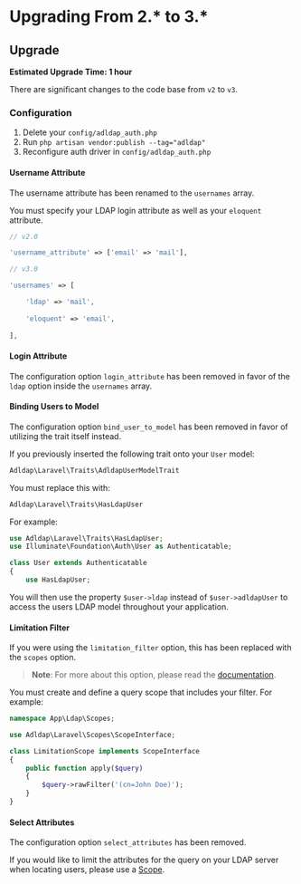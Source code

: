 # Upgrading From 2.* to 3.*
  
## Upgrade 

**Estimated Upgrade Time: 1 hour**
  
There are significant changes to the code base from `v2` to `v3`.

### Configuration

1. Delete your `config/adldap_auth.php`
2. Run `php artisan vendor:publish --tag="adldap"`
3. Reconfigure auth driver in `config/adldap_auth.php`

#### Username Attribute

The username attribute has been renamed to the `usernames` array.

You must specify your LDAP login attribute as well as your `eloquent` attribute.

```php
// v2.0

'username_attribute' => ['email' => 'mail'],

// v3.0

'usernames' => [

    'ldap' => 'mail',
    
    'eloquent' => 'email',
    
],
```

#### Login Attribute

The configuration option `login_attribute` has been removed in favor
of the `ldap` option inside the `usernames` array.

#### Binding Users to Model

The configuration option `bind_user_to_model` has been removed
in favor of utilizing the trait itself instead. 

If you previously inserted the following trait onto your `User` model:
 
```php
Adldap\Laravel\Traits\AdldapUserModelTrait
```

You must replace this with:

```php
Adldap\Laravel\Traits\HasLdapUser
```

For example:

```php
use Adldap\Laravel\Traits\HasLdapUser;
use Illuminate\Foundation\Auth\User as Authenticatable;

class User extends Authenticatable
{
    use HasLdapUser;
```

You will then use the property `$user->ldap` instead of `$user->adldapUser`
to access the users LDAP model throughout your application.

#### Limitation Filter

If you were using the `limitation_filter` option, this has been replaced with the `scopes` option.

> **Note**: For more about this option, please read the [documentation](scopes.md).

You must create and define a query scope that includes your filter. For example:

```php
namespace App\Ldap\Scopes;

use Adldap\Laravel\Scopes\ScopeInterface;

class LimitationScope implements ScopeInterface
{
    public function apply($query)
    {
        $query->rawFilter('(cn=John Doe)');
    }
}
```

#### Select Attributes

The configuration option `select_attributes` has been removed.

If you would like to limit the attributes for the query on your LDAP
server when locating users, please use a [Scope](scopes.md).
